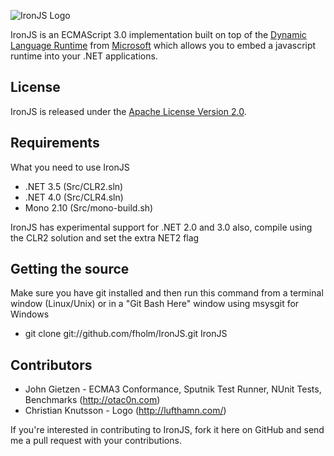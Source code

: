 ![IronJS Logo](http://ironjs.files.wordpress.com/2011/03/logo-big.png)

IronJS is an ECMAScript 3.0 implementation built on top of the [Dynamic Language Runtime](http://dlr.codeplex.com/) from [Microsoft](http://www.microsoft.com/) which allows you to embed a javascript runtime into your .NET applications. 

## License

IronJS is released under the [Apache License Version 2.0](http://www.apache.org/licenses/LICENSE-2.0).

## Requirements

What you need to use IronJS

* .NET 3.5 (Src/CLR2.sln)
* .NET 4.0 (Src/CLR4.sln)
* Mono 2.10 (Src/mono-build.sh)

IronJS has experimental support for .NET 2.0 and 3.0 also, compile using the CLR2 solution and set the extra NET2 flag

## Getting the source

Make sure you have git installed and then run this command from a terminal window (Linux/Unix) or in a "Git Bash Here" window using msysgit for Windows

* git clone git://github.com/fholm/IronJS.git IronJS

## Contributors

* John Gietzen - ECMA3 Conformance, Sputnik Test Runner, NUnit Tests, Benchmarks (http://otac0n.com)
* Christian Knutsson - Logo (http://lufthamn.com/)

If you're interested in contributing to IronJS, fork it here on GitHub and send me a pull request with your contributions.
